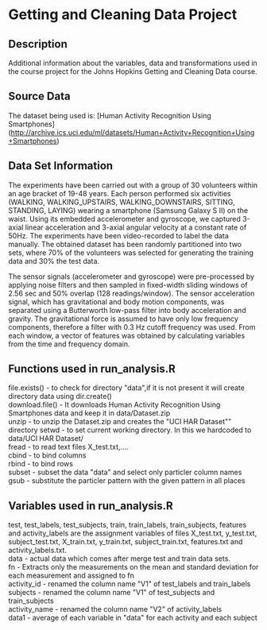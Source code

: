 Getting and Cleaning Data Project
=================================
Description
-----------
Additional information about the variables, data and transformations used in the course project for the Johns Hopkins Getting and Cleaning Data course.

Source Data
-----------
The dataset being used is: [Human Activity Recognition Using Smartphones] (http://archive.ics.uci.edu/ml/datasets/Human+Activity+Recognition+Using+Smartphones)  


Data Set Information
--------------------
The experiments have been carried out with a group of 30 volunteers within an age bracket of 19-48 years. Each person performed six activities (WALKING, WALKING_UPSTAIRS, WALKING_DOWNSTAIRS, SITTING, STANDING, LAYING) wearing a smartphone (Samsung Galaxy S II) on the waist. Using its embedded accelerometer and gyroscope, we captured 3-axial linear acceleration and 3-axial angular velocity at a constant rate of 50Hz. The experiments have been video-recorded to label the data manually. The obtained dataset has been randomly partitioned into two sets, where 70% of the volunteers was selected for generating the training data and 30% the test data.

The sensor signals (accelerometer and gyroscope) were pre-processed by applying noise filters and then sampled in fixed-width sliding windows of 2.56 sec and 50% overlap (128 readings/window). The sensor acceleration signal, which has gravitational and body motion components, was separated using a Butterworth low-pass filter into body acceleration and gravity. The gravitational force is assumed to have only low frequency components, therefore a filter with 0.3 Hz cutoff frequency was used. From each window, a vector of features was obtained by calculating variables from the time and frequency domain.

Functions used in run_analysis.R
---------------------------------
file.exists() - to check for directory "data",if it is not present it will create directory data using dir.create()  
download.file() - It downloads Human Activity Recognition Using Smartphones data and keep it in data/Dataset.zip  
unzip - to unzip the Dataset.zip and creates the "UCI HAR Dataset"" directory
setwd - to set current working directory. In this we hardcoded to data/UCI HAR Dataset/  
fread - to read text files X_test.txt,....  
cbind - to bind columns  
rbind - to bind rows  
subset - subset the data "data" and select only particler column names  
gsub - substitute the particler pattern with the given pattern in all places  

Variables used in run_analysis.R
---------------------------------
test, test_labels, test_subjects, train, train_labels, train_subjects, features and activity_labels are the assignment variables of files X_test.txt, y_test.txt, subject_test.txt, X_train.txt, y_train.txt, subject_train.txt, features.txt and activity_labels.txt.  
data - actual data which comes after merge test and train data sets.  
fn - Extracts only the measurements on the mean and standard deviation for each measurement and assigned to fn  
activity_id - renamed the column name "V1" of test_labels and train_labels  
subjects - renamed the column name "V1" of test_subjects and train_subjects  
activity_name - renamed the column name "V2" of activity_labels  
data1 - average of each variable in "data" for each activity and each subject  


